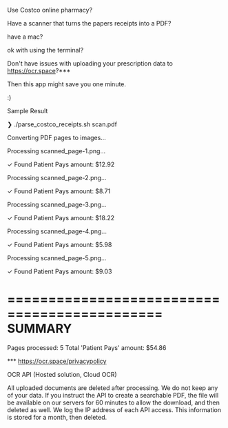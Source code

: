 Use Costco online pharmacy?

Have a scanner that turns the papers receipts into a PDF?

have a mac?

ok with using the terminal?

Don't have issues with uploading your prescription data to https://ocr.space?***

Then this app might save you one minute.

:)

Sample Result

❯ ./parse_costco_receipts.sh scan.pdf

Converting PDF pages to images...

Processing scanned_page-1.png...

  ✓ Found Patient Pays amount: $12.92

Processing scanned_page-2.png...

  ✓ Found Patient Pays amount: $8.71

Processing scanned_page-3.png...

  ✓ Found Patient Pays amount: $18.22

Processing scanned_page-4.png...

  ✓ Found Patient Pays amount: $5.98

Processing scanned_page-5.png...

  ✓ Found Patient Pays amount: $9.03

=============================================
SUMMARY
=============================================
Pages processed: 5
Total 'Patient Pays' amount: $54.86


*** https://ocr.space/privacypolicy

OCR API (Hosted solution, Cloud OCR)

All uploaded documents are deleted after processing. We do not keep any of your data.
If you instruct the API to create a searchable PDF, the file will be available on our servers for 60 minutes to allow the download, and then deleted as well.
We log the IP address of each API access. This information is stored for a month, then deleted.
